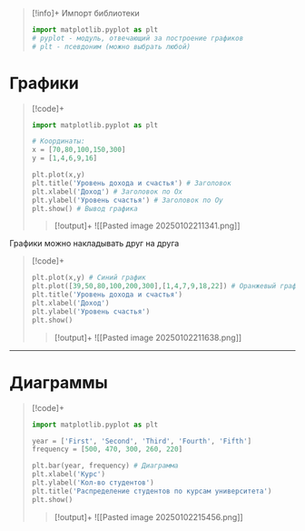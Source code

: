 > [!info]+ Импорт библиотеки
> ```py
> import matplotlib.pyplot as plt
> # pyplot - модуль, отвечающий за построение графиков
> # plt - псевдоним (можно выбрать любой)
> ```

# Графики

>[!code]+
> ```py
> import matplotlib.pyplot as plt
> 
> # Координаты:
> x = [70,80,100,150,300]
> y = [1,4,6,9,16]
> 
> plt.plot(x,y)
> plt.title('Уровень дохода и счастья') # Заголовок
> plt.xlabel('Доход') # Заголовок по Ox
> plt.ylabel('Уровень счастья') # Заголовок по Oy
> plt.show() # Вывод графика
> ```
>> [!output]+
>> ![[Pasted image 20250102211341.png]]

Графики можно накладывать друг на друга

> [!code]+
> ```py
> plt.plot(x,y) # Синий график
> plt.plot([39,50,80,100,200,300],[1,4,7,9,18,22]) # Оранжевый график
> plt.title('Уровень дохода и счастья')
> plt.xlabel('Доход')
> plt.ylabel('Уровень счастья')
> plt.show()
> ```
> > [!output]+
> > ![[Pasted image 20250102211638.png]]

---
# Диаграммы


> [!code]+
> ```py
> import matplotlib.pyplot as plt
> 
> year = ['First', 'Second', 'Third', 'Fourth', 'Fifth']
> frequency = [500, 470, 300, 260, 220]
> 
> plt.bar(year, frequency) # Диаграмма
> plt.xlabel('Курс')
> plt.ylabel('Кол-во студентов')
> plt.title('Распределение студентов по курсам университета')
> plt.show()
> ```
> > [!output]+
> >  ![[Pasted image 20250102215456.png]]



